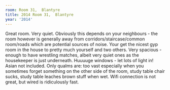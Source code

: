 ```yaml
---
room: Room 31,  Blantyre
title: 2014 Room 31,  Blantyre
year: '2014'
---
```


Great room. Very quiet. Obviously this depends on your neighbours - the room however is generally away from corridors/staircase/common room/roads which are potential sources of noise. Your get the nicest gyp room in the house to pretty much yourself and two others. Very spacious - enough to have wrestling matches, albeit very quiet ones as the housekeeper is just underneath. Huuuuge windows - let lots of light in!  Asian not included. Only qualms are: too vast especially when you sometimes forget something on the other side of the room, study table chair sucks, study table leaches brown stuff when wet. Wifi connection is not great, but wired is ridiculously fast.